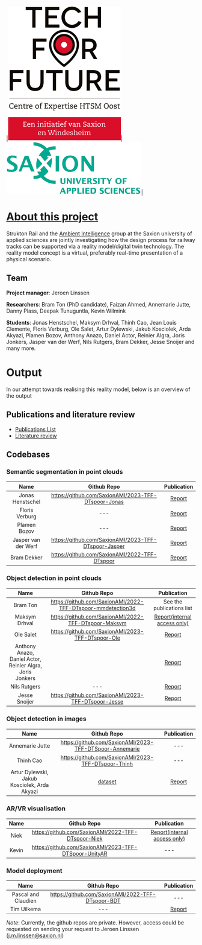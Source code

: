 |![Tech for future](images/T4F-volledig-logo.svg)|![Saxion](images/saxion.png)|

# [About this project](https://www.saxion.nl/onderzoek/smart-industry/ambient-intelligence/digital-twinning-voor-spoorontwerp)

Strukton Rail and the [Ambient Intelligence](https://www.saxion.edu/business-and-research/research/smart-industry/ambient-intelligence) 
group at the Saxion university of applied sciences are jointly investigating how the design process for railway tracks can be 
supported via a reality model/digital twin technology. The reality model concept is a virtual, preferably real-time presentation 
of a physical scenario. 

## Team

**Project manager**: Jeroen Linssen​

**Researchers**: Bram Ton (PhD candidate), Faizan Ahmed​, Annemarie Jutte​, Danny Plass​, Deepak Tunuguntla​, Kevin Wilmink​<br/>

**Students**: Jonas Henstschel​, Maksym Drhval​, Thinh Cao​, Jean Louis Clemente​, Floris Verburg​, Ole Salet​, Artur Dylewski, Jakub Kosciolek, 
Arda Akyazi​, Plamen Bozov​, Anthony Anazo, Daniel Actor, Reinier Algra, Joris Jonkers​, Jasper van der Werf​, Nils Rutgers​, Bram Dekker​, 
Jesse Snoijer and many more.

# Output

In our attempt towards realising this reality model, below is an overview of the output

## Publications and literature review
- [Publications List](https://github.com/SaxionAMI/2023-TFF-DTSPoor-Dissemination/blob/main/studentassignments.md)
- [Literature review](https://github.com/SaxionAMI/RailwayPointcloudLiteratureReview)

## Codebases 

### Semantic segmentation in point clouds
|Name|Github Repo|Publication|
|:---:|:---:|:---:|
|Jonas Henstschel​|https://github.com/SaxionAMI/2023-TFF-DTspoor-Jonas|[Report](https://essay.utwente.nl/94542/)|
|Floris Verburg​|---|[Report](https://essay.utwente.nl/89440/)|
|Plamen Bozov​|---|[Report](https://purl.utwente.nl/essays/91791)|
|Jasper van der Werf​|https://github.com/SaxionAMI/2023-TFF-DTspoor-Jasper|[Report](https://essay.utwente.nl/96106/)|
|Bram Dekker​|https://github.com/SaxionAMI/2022-TFF-DTspoor|[Report](https://purl.utwente.nl/essays/97076)|

### Object detection in point clouds
|Name|Github Repo|Publication|
|:---:|:---:|:---:|
|Bram Ton|https://github.com/SaxionAMI/2022-TFF-DTspoor-mmdetection3d|See the publications list|
|Maksym Drhval​|https://github.com/SaxionAMI/2022-TFF-DTspoor-Maksym|[Report(internal access only)](https://saxion.sharepoint.com/:b:/r/teams/o365-team005584/Gedeelde%20documenten/DTspoor/Education/2023-Research%20Assignment-Maksym/Point-Pillar%203D%20Object%20Detection%20of%20Terrestrial%20Laser%20Scans%20of%20Railway%20(2).pdf?csf=1&web=1&e=G3jfFa)|
|Ole Salet|https://github.com/SaxionAMI/2023-TFF-DTspoor-Ole|[Report](https://purl.utwente.nl/essays/97076)|
|Anthony Anazo, Daniel Actor, Reinier Algra, Joris Jonkers​||[Report](https://github.com/SaxionAMI/2023-TFF-DTSPoor-Dissemination/blob/main/ds_ai_parta2_object_detection.pdf)|
|Nils Rutgers​|---|[Report](https://purl.utwente.nl/essays/92901)|
|Jesse Snoijer​|https://github.com/SaxionAMI/2023-TFF-DTspoor-Jesse|[Report](https://purl.utwente.nl/essays/96420)|

### Object detection in images
|Name|Github Repo|Publication|
|:---:|:---:|:---:|
|Annemarie Jutte|https://github.com/SaxionAMI/2023-TFF-DTSpoor-Annemarie|---|
|Thinh Cao​|https://github.com/SaxionAMI/2023-TFF-DTspoor-Thinh|---|
|Artur Dylewski, Jakub Kosciolek, Arda Akyazi​|[dataset](https://saxion.data.surfsara.nl/index.php/f/53420755)|[Report](https://github.com/SaxionAMI/2023-TFF-DTSPoor-Dissemination/blob/main/ds_ai_sign_detection.pdf)|

### AR/VR visualisation
|Name|Github Repo|Publication|
|:---:|:---:|:---:|
|Niek|https://github.com/SaxionAMI/2022-TFF-DTspoor-Niek|[Report(internal access only)](https://saxion.sharepoint.com/:b:/r/teams/o365-team005584/Gedeelde%20documenten/DTspoor/Education/2022-Graduation-Niek/DTspoor%20-%20Tempert,%20Niek%20-%20Afstudeerdossier%20Point%20clouds%20in%20augmented%20reality.pdf?csf=1&web=1&e=EVnIdC)|
|Kevin|https://github.com/SaxionAMI/2023-TFF-DTSpoor-UnityAR|---|

### Model deployment
|Name|Github Repo|Publication|
|:---:|:---:|:---:|
|Pascal and Claudien|https://github.com/SaxionAMI/2022-TFF-DTspoor-BDT|---|
|Tim Uilkema|---|[Report](https://purl.utwente.nl/essays/96346)|

*Note*: Currently, the github repos are private. However, access could be requested on sending your request to Jeroen Linssen (j.m.linssen@saxion.nl)
